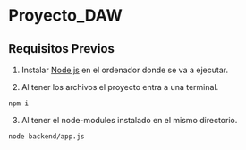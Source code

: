 # Proyecto_DAW

## Requisitos Previos
1. Instalar [Node.js](https://nodejs.org/en) en el ordenador donde se va a ejecutar.

2. Al tener los archivos el proyecto entra a una terminal.
```
npm i
```

3. Al tener el node-modules instalado en el mismo directorio.
```
node backend/app.js
```